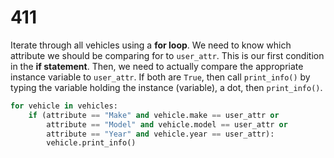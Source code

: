 # 411

Iterate through all vehicles using a **for loop**. We need to know which attribute we should be comparing for to `user_attr`. This is our first condition in the **if statement**. Then, we need to actually compare the appropriate instance variable to `user_attr`. If both are `True`, then call `print_info()` by typing the variable holding the instance \(variable\), a dot, then `print_info()`.

```python
for vehicle in vehicles:
    if (attribute == "Make" and vehicle.make == user_attr or
        attribute == "Model" and vehicle.model == user_attr or
        attribute == "Year" and vehicle.year == user_attr):
        vehicle.print_info()
```

